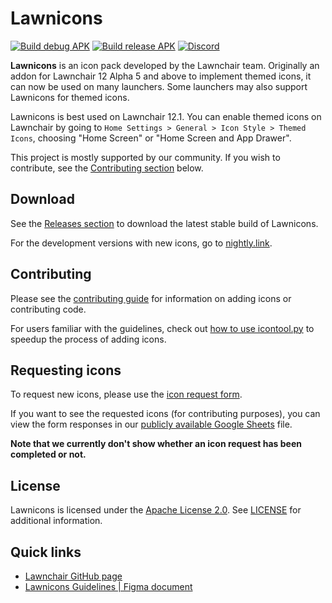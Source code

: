# Lawnicons

[![Build debug APK](https://github.com/LawnchairLauncher/lawnicons/actions/workflows/build_debug_apk.yml/badge.svg)](https://github.com/LawnchairLauncher/lawnicons/actions/workflows/build_debug_apk.yml)
[![Build release APK](https://github.com/LawnchairLauncher/lawnicons/actions/workflows/build_release_apk.yml/badge.svg)](https://github.com/LawnchairLauncher/lawnicons/actions/workflows/build_release_apk.yml)
[![Discord](https://img.shields.io/discord/803299970169700402?label=server&logo=discord)](https://discord.gg/lawnchair-803299970169700402)

**Lawnicons** is an icon pack developed by the Lawnchair team.
Originally an addon for Lawnchair 12 Alpha 5 and above to implement themed icons, it can now be used on many launchers. Some launchers may also support Lawnicons for themed icons.

Lawnicons is best used on Lawnchair 12.1. You can enable themed icons on Lawnchair by going to `Home Settings > General > Icon Style > Themed Icons`, choosing "Home Screen" or "Home Screen and App Drawer".

This project is mostly supported by our community. If you wish to contribute, see the [Contributing section](README.md#Contributing) below.

## Download

See the [Releases section](https://github.com/LawnchairLauncher/lawnicons/releases) to download the latest stable build of Lawnicons.

For the development versions with new icons, go to [nightly.link](https://nightly.link/LawnchairLauncher/lawnicons/workflows/build_debug_apk/develop/Debug%20APK).

## Contributing

Please see the [contributing guide](CONTRIBUTING.md) for information on adding icons or contributing code.

For users familiar with the guidelines, check out [how to use icontool.py](/.github/icontool_guide.md) to speedup the process of adding icons.

## Requesting icons

To request new icons, please use the [icon request form](https://forms.gle/Fx8vZAiWdW1Tyjo57).

If you want to see the requested icons (for contributing purposes), you can view the form responses in our
[publicly available Google Sheets](https://docs.google.com/spreadsheets/d/1h3eiJnG2nEdR1DbvemaF1lYthHkzYbXvVFPP0TEEt5k/edit?usp=sharing) file.

**Note that we currently don't show whether an icon request has been completed or not.**

## License

Lawnicons is licensed under the [Apache License 2.0](https://www.apache.org/licenses/LICENSE-2.0). See [LICENSE](LICENSE) for additional information.

## Quick links

-   [Lawnchair GitHub page](https://github.com/LawnchairLauncher/lawnchair)
-   [Lawnicons Guidelines | Figma document](https://www.figma.com/community/file/1227718471680779613)
